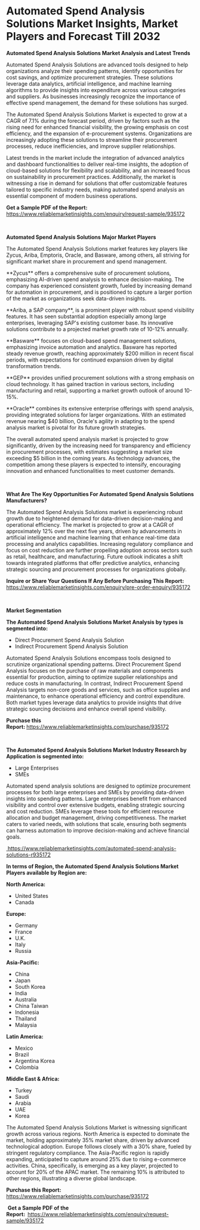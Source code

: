 <p><h1>Automated Spend Analysis Solutions Market Insights, Market Players and Forecast Till 2032</h1></p><p><strong>Automated Spend Analysis Solutions Market Analysis and Latest Trends</strong></p>
<p><p>Automated Spend Analysis Solutions are advanced tools designed to help organizations analyze their spending patterns, identify opportunities for cost savings, and optimize procurement strategies. These solutions leverage data analytics, artificial intelligence, and machine learning algorithms to provide insights into expenditure across various categories and suppliers. As businesses increasingly recognize the importance of effective spend management, the demand for these solutions has surged.</p><p>The Automated Spend Analysis Solutions Market is expected to grow at a CAGR of 7.1% during the forecast period, driven by factors such as the rising need for enhanced financial visibility, the growing emphasis on cost efficiency, and the expansion of e-procurement systems. Organizations are increasingly adopting these solutions to streamline their procurement processes, reduce inefficiencies, and improve supplier relationships. </p><p>Latest trends in the market include the integration of advanced analytics and dashboard functionalities to deliver real-time insights, the adoption of cloud-based solutions for flexibility and scalability, and an increased focus on sustainability in procurement practices. Additionally, the market is witnessing a rise in demand for solutions that offer customizable features tailored to specific industry needs, making automated spend analysis an essential component of modern business operations.</p></p>
<p><strong>Get a Sample PDF of the Report:&nbsp;</strong> <a href="https://www.reliablemarketinsights.com/enquiry/request-sample/935172?utm_campaign=3076&utm_medium=2&utm_source=Github&utm_content=ia&utm_term=18042025&utm_id=automated-spend-analysis-solutions">https://www.reliablemarketinsights.com/enquiry/request-sample/935172</a></p>
<p>&nbsp;</p>
<p><strong>Automated Spend Analysis Solutions Major Market Players</strong></p>
<p><p>The Automated Spend Analysis Solutions market features key players like Zycus, Ariba, Emptoris, Oracle, and Basware, among others, all striving for significant market share in procurement and spend management.</p><p>**Zycus** offers a comprehensive suite of procurement solutions, emphasizing AI-driven spend analysis to enhance decision-making. The company has experienced consistent growth, fueled by increasing demand for automation in procurement, and is positioned to capture a larger portion of the market as organizations seek data-driven insights.</p><p>**Ariba, a SAP company**, is a prominent player with robust spend visibility features. It has seen substantial adoption especially among large enterprises, leveraging SAP's existing customer base. Its innovative solutions contribute to a projected market growth rate of 10-12% annually.</p><p>**Basware** focuses on cloud-based spend management solutions, emphasizing invoice automation and analytics. Basware has reported steady revenue growth, reaching approximately $200 million in recent fiscal periods, with expectations for continued expansion driven by digital transformation trends.</p><p>**GEP** provides unified procurement solutions with a strong emphasis on cloud technology. It has gained traction in various sectors, including manufacturing and retail, supporting a market growth outlook of around 10-15%.</p><p>**Oracle** combines its extensive enterprise offerings with spend analysis, providing integrated solutions for larger organizations. With an estimated revenue nearing $40 billion, Oracle's agility in adapting to the spend analysis market is pivotal for its future growth strategies.</p><p>The overall automated spend analysis market is projected to grow significantly, driven by the increasing need for transparency and efficiency in procurement processes, with estimates suggesting a market size exceeding $5 billion in the coming years. As technology advances, the competition among these players is expected to intensify, encouraging innovation and enhanced functionalities to meet customer demands.</p></p>
<p>&nbsp;</p>
<p><strong>What Are The Key Opportunities For Automated Spend Analysis Solutions Manufacturers?</strong></p>
<p><p>The Automated Spend Analysis Solutions market is experiencing robust growth due to heightened demand for data-driven decision-making and operational efficiency. The market is projected to grow at a CAGR of approximately 12% over the next five years, driven by advancements in artificial intelligence and machine learning that enhance real-time data processing and analytics capabilities. Increasing regulatory compliance and focus on cost reduction are further propelling adoption across sectors such as retail, healthcare, and manufacturing. Future outlook indicates a shift towards integrated platforms that offer predictive analytics, enhancing strategic sourcing and procurement processes for organizations globally.</p></p>
<p><strong>Inquire or Share Your Questions If Any Before Purchasing This Report:</strong> <a href="https://www.reliablemarketinsights.com/enquiry/pre-order-enquiry/935172?utm_campaign=3076&utm_medium=2&utm_source=Github&utm_content=ia&utm_term=18042025&utm_id=automated-spend-analysis-solutions">https://www.reliablemarketinsights.com/enquiry/pre-order-enquiry/935172</a></p>
<p>&nbsp;</p>
<p><strong>Market Segmentation</strong></p>
<p><strong>The Automated Spend Analysis Solutions Market Analysis by types is segmented into:</strong></p>
<p><ul><li>Direct Procurement Spend Analysis Solution</li><li>Indirect Procurement Spend Analysis Solution</li></ul></p>
<p><p>Automated Spend Analysis Solutions encompass tools designed to scrutinize organizational spending patterns. Direct Procurement Spend Analysis focuses on the purchase of raw materials and components essential for production, aiming to optimize supplier relationships and reduce costs in manufacturing. In contrast, Indirect Procurement Spend Analysis targets non-core goods and services, such as office supplies and maintenance, to enhance operational efficiency and control expenditure. Both market types leverage data analytics to provide insights that drive strategic sourcing decisions and enhance overall spend visibility.</p></p>
<p><strong>Purchase this Report:&nbsp;</strong><a href="https://www.reliablemarketinsights.com/purchase/935172?utm_campaign=3076&utm_medium=2&utm_source=Github&utm_content=ia&utm_term=18042025&utm_id=automated-spend-analysis-solutions">https://www.reliablemarketinsights.com/purchase/935172</a></p>
<p>&nbsp;</p>
<p><strong>The Automated Spend Analysis Solutions Market Industry Research by Application is segmented into:</strong></p>
<p><ul><li>Large Enterprises</li><li>SMEs</li></ul></p>
<p><p>Automated spend analysis solutions are designed to optimize procurement processes for both large enterprises and SMEs by providing data-driven insights into spending patterns. Large enterprises benefit from enhanced visibility and control over extensive budgets, enabling strategic sourcing and cost reduction. SMEs leverage these tools for efficient resource allocation and budget management, driving competitiveness. The market caters to varied needs, with solutions that scale, ensuring both segments can harness automation to improve decision-making and achieve financial goals.</p></p>
<p><a href="https://www.reliablemarketinsights.com/automated-spend-analysis-solutions-r935172?utm_campaign=3076&utm_medium=2&utm_source=Github&utm_content=ia&utm_term=18042025&utm_id=automated-spend-analysis-solutions">&nbsp;https://www.reliablemarketinsights.com/automated-spend-analysis-solutions-r935172</a></p>
<p><strong>In terms of Region, the Automated Spend Analysis Solutions Market Players available by Region are:</strong></p>
<p>
    <p> <strong> North America: </strong>
        <ul>
            <li>United States</li>
            <li>Canada</li>
        </ul>
        </p> 
    <p> <strong> Europe: </strong>
        <ul>
            <li>Germany</li>
            <li>France</li>
            <li>U.K.</li>
            <li>Italy</li>
            <li>Russia</li>
        </ul>
        </p> 
    <p> <strong> Asia-Pacific: </strong>
        <ul>
            <li>China</li>
            <li>Japan</li>
            <li>South Korea</li>
            <li>India</li>
            <li>Australia</li>
            <li>China Taiwan</li>
            <li>Indonesia</li>
            <li>Thailand</li>
            <li>Malaysia</li>
        </ul>
        </p> 
    <p> <strong> Latin America: </strong>
        <ul>
            <li>Mexico</li>
            <li>Brazil</li>
            <li>Argentina Korea</li>
            <li>Colombia</li>
        </ul>
        </p> 
    <p> <strong> Middle East & Africa: </strong>
        <ul>
            <li>Turkey</li>
            <li>Saudi</li>
            <li>Arabia</li>
            <li>UAE</li>
            <li>Korea</li>
        </ul>
    </p>
    </p>
<p><p>The Automated Spend Analysis Solutions Market is witnessing significant growth across various regions. North America is expected to dominate the market, holding approximately 35% market share, driven by advanced technological adoption. Europe follows closely with a 30% share, fueled by stringent regulatory compliance. The Asia-Pacific region is rapidly expanding, anticipated to capture around 25% due to rising e-commerce activities. China, specifically, is emerging as a key player, projected to account for 20% of the APAC market. The remaining 10% is attributed to other regions, illustrating a diverse global landscape.</p></p>
<p><strong>Purchase this Report: </strong><a href="https://www.reliablemarketinsights.com/purchase/935172?utm_campaign=3076&utm_medium=2&utm_source=Github&utm_content=ia&utm_term=18042025&utm_id=automated-spend-analysis-solutions">https://www.reliablemarketinsights.com/purchase/935172</a></p>
<p>&nbsp;<strong>Get a Sample PDF of the Report:&nbsp;&nbsp;</strong><a href="https://www.reliablemarketinsights.com/enquiry/request-sample/935172?utm_campaign=3076&utm_medium=2&utm_source=Github&utm_content=ia&utm_term=18042025&utm_id=automated-spend-analysis-solutions">https://www.reliablemarketinsights.com/enquiry/request-sample/935172</a></p>
<p><strong></strong></p>
<p><p></p><p></p><p></p></p>